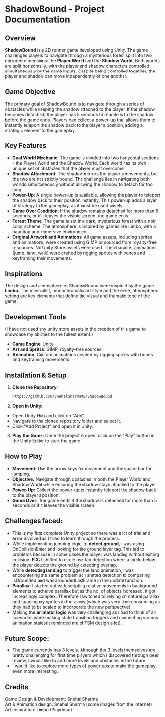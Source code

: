 # ShadowBound - Project Documentation

## Overview
**ShadowBound** is a 2D runner game developed using Unity. The game challenges players to navigate through a mysterious forest split into two mirrored dimensions: the **Player World** and the **Shadow World**. Both worlds are split horizontally, with the player and shadow characters controlled simultaneously by the same inputs. Despite being controlled together, the player and shadow can move independently of one another.

## Game Objective
The primary goal of ShadowBound is to navigate through a series of obstacles while keeping the shadow attached to the player. If the shadow becomes detached, the player has 5 seconds to reunite with the shadow before the game ends. Players can collect a power-up that allows them to instantly teleport the shadow back to the player’s position, adding a strategic element to the gameplay.

## Key Features
- **Dual World Mechanic**: The game is divided into two horizontal sections - the Player World and the Shadow World. Each world has its own unique set of obstacles that the player must overcome.
- **Shadow Attachment**: The shadow mirrors the player's movements, but the two are not strictly bound. The challenge lies in navigating both worlds simultaneously without allowing the shadow to detach for too long.
- **Power-Up**: A single power-up is available, allowing the player to teleport the shadow back to their position instantly. This power-up adds a layer of strategy to the gameplay, as it must be used wisely.
- **Game Over Condition**: If the shadow remains detached for more than 5 seconds, or if it leaves the visible screen, the game ends.
- **Forest Theme**: The game is set in a dark, mysterious forest with a noir color scheme. The atmosphere is inspired by games like Limbo, with a haunting and immersive environment.
- **Original Artwork and Animations**: All game assets, including sprites and animations, were created using GIMP or sourced from royalty-free resources. No Unity Store assets were used. The character animations (jump, land, walk) were crafted by rigging sprites with bones and keyframing their movements.

## Inspirations
The design and atmosphere of ShadowBound were inspired by the game **Limbo**. The minimalist, monochromatic art style and the eerie, atmospheric setting are key elements that define the visual and thematic tone of the game.

## Development Tools
(I have not used any unity store assets in the creation of this game to showcase my abilities to the fullest extent.)
- **Game Engine**: Unity
- **Art and Sprites**: GIMP, royalty-free sources
- **Animation**: Custom animations created by rigging sprites with bones and keyframing movements.

## Installation & Setup
1. **Clone the Repository**: 
   ```bash
   https://github.com/SnehalSharma05/ShadowBound

2. **Open in Unity:**
- Open Unity Hub and click on "Add".
- Navigate to the cloned repository folder and select it.
- Click "Add Project" and open it in Unity.

3. **Play the Game:**
Once the project is open, click on the "Play" button in the Unity Editor to start the game.

## How to Play
- **Movement:** Use the arrow keys for movement and the space bar for jumping.
- **Objective:** Navigate through obstacles in both the Player World and Shadow World while ensuring the shadow stays attached to the player.
- **Power-Up:** Collect the power-up to instantly teleport the shadow back to the player’s position.
- **Game Over:** The game ends if the shadow is detached for more than 5 seconds or if it leaves the visible screen.

## Challenges faced:
- This is my first complete Unity project so there was a lot of trial and error involved as I tried to learn through the process. 
- While implementing jumping logic, to **detect ground**, I was using OnCollisionEnter and looking for the ground layer tag. This led to problems because in some cases the player was landing without exiting collision. **FIX:** I shifted to circle overlap detection where a circle below the player detects the ground by detecting overlap.
- While **detecting landing** to trigger the land animation, I was encountering the same problem so I shifted detection to comparing isGrounded and wasGroundedLastFrame in the update function.
- **Parallax:** I started out with scripting relative movements in background elements to acheive parallax but as the no. of objects increased, it got increasingly complex. Therefore I switched to relying on natural parallax and spacing my sprites in the z axis (which was very time consuming as they had to be scaled to incorporate the new perspective).
- Making the **animator logic** was very challenging as I had to think of all scenarios while making state transition triggers and connecting various animation states(It reminded me of FSM design a lot).

## Future Scope:
- The game currently has 3 levels. Although the 3 levels themselves are pretty challenging for first time players which I discovered through peer review, I would like to add more levels and obstacles in the future.
- I would like to explore more types of power ups to make the gameplay even more interesting.


## Credits
Game Design & Development: Snehal Sharma  
Art & Animation design: Snehal Sharma (some images from the internet)  
Art Inspiration: Limbo (Playdead)
